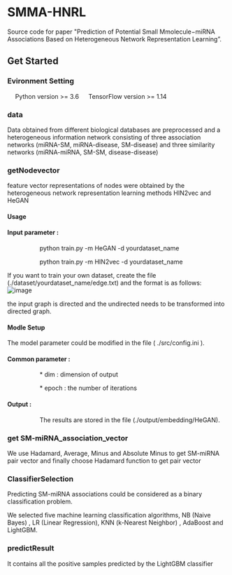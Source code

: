 # SMMA-HNRL
Source code for paper "Prediction of Potential Small Mmolecule−miRNA Associations Based on Heterogeneous Network Representation Learning”.
## Get Started
### Evironment Setting
   Python version >= 3.6
   TensorFlow version >= 1.14
### data
Data obtained from different biological databases are preprocessed and a heterogeneous information network consisting of three association networks (miRNA-SM, miRNA-disease, SM-disease) and three similarity networks (miRNA-miRNA, SM-SM, disease-disease)
### getNodevector
feature vector representations of nodes were obtained by the heterogeneous network representation learning methods HIN2vec and HeGAN
#### Usage
#### Input parameter :
 
      python train.py -m HeGAN -d yourdataset_name
      
      python train.py -m HIN2vec -d yourdataset_name
      
   If you want to train your own dataset, create the file (./dataset/yourdataset_name/edge.txt) and the format is as follows:
       ![image](https://user-images.githubusercontent.com/111487195/185327563-3f3a872d-8cab-49b0-a328-459b68264b06.png)
       
the input graph is directed and the undirected needs to be transformed into directed graph.
       
#### Modle Setup
   The model parameter could be modified in the file ( ./src/config.ini ).
       
#### Common parameter :
      * dim : dimension of output
      
      * epoch : the number of iterations
      
 #### Output :
     
      The results are stored in the file (./output/embedding/HeGAN).
 ### get SM-miRNA_association_vector
 We use Hadamard, Average, Minus and Absolute Minus to get SM-miRNA pair vector and finally choose Hadamard function to get pair vector
 ### ClassifierSelection
  Predicting SM-miRNA associations could be considered as a binary classification problem. 
  
  We selected five machine learning classification algorithms, NB (Naive Bayes) , LR (Linear Regression), KNN (k-Nearest Neighbor) , AdaBoost and LightGBM.
  ### predictResult
  It contains all the positive samples predicted by the LightGBM classifier
